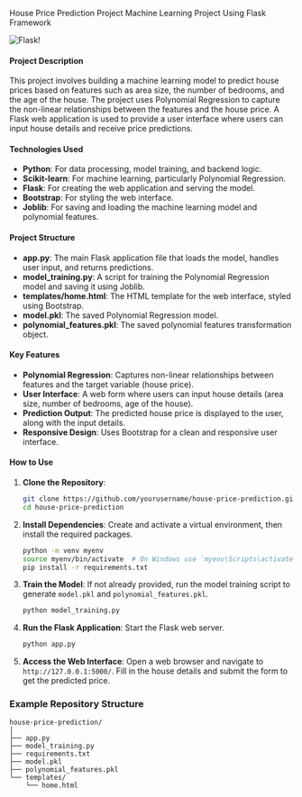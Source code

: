    House Price Prediction Project Machine Learning Project Using Flask Framework

![Flask!](https://github.com/Manjesh30Verma/House_Price_Prediction_Machine_Leanring_using_Flask-Project/assets/144987266/7f8d8871-dc0c-476a-9c47-907e13bb0d44)


#### Project Description
This project involves building a machine learning model to predict house prices based on features such as area size, the number of bedrooms, and the age of the house. The project uses Polynomial Regression to capture the non-linear relationships between the features and the house price. A Flask web application is used to provide a user interface where users can input house details and receive price predictions.

#### Technologies Used
- **Python**: For data processing, model training, and backend logic.
- **Scikit-learn**: For machine learning, particularly Polynomial Regression.
- **Flask**: For creating the web application and serving the model.
- **Bootstrap**: For styling the web interface.
- **Joblib**: For saving and loading the machine learning model and polynomial features.

#### Project Structure
- **app.py**: The main Flask application file that loads the model, handles user input, and returns predictions.
- **model_training.py**: A script for training the Polynomial Regression model and saving it using Joblib.
- **templates/home.html**: The HTML template for the web interface, styled using Bootstrap.
- **model.pkl**: The saved Polynomial Regression model.
- **polynomial_features.pkl**: The saved polynomial features transformation object.

#### Key Features
- **Polynomial Regression**: Captures non-linear relationships between features and the target variable (house price).
- **User Interface**: A web form where users can input house details (area size, number of bedrooms, age of the house).
- **Prediction Output**: The predicted house price is displayed to the user, along with the input details.
- **Responsive Design**: Uses Bootstrap for a clean and responsive user interface.

#### How to Use
1. **Clone the Repository**:
   ```sh
   git clone https://github.com/yourusername/house-price-prediction.git
   cd house-price-prediction
   ```

2. **Install Dependencies**:
   Create and activate a virtual environment, then install the required packages.
   ```sh
   python -m venv myenv
   source myenv/bin/activate  # On Windows use `myenv\Scripts\activate`
   pip install -r requirements.txt
   ```

3. **Train the Model**:
   If not already provided, run the model training script to generate `model.pkl` and `polynomial_features.pkl`.
   ```sh
   python model_training.py
   ```

4. **Run the Flask Application**:
   Start the Flask web server.
   ```sh
   python app.py
   ```

5. **Access the Web Interface**:
   Open a web browser and navigate to `http://127.0.0.1:5000/`. Fill in the house details and submit the form to get the predicted price.

### Example Repository Structure
```
house-price-prediction/
│
├── app.py
├── model_training.py
├── requirements.txt
├── model.pkl
├── polynomial_features.pkl
└── templates/
    └── home.html
